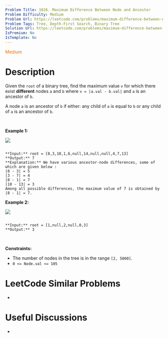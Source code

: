 ```yaml
---
Problem Title: 1026. Maximum Difference Between Node and Ancestor
Problem Difficulty: Medium
Problem Url: https://leetcode.com/problems/maximum-difference-between-node-and-ancestor/
Problem Tags: Tree, Depth-First Search, Binary Tree
Solution Url: https://leetcode.com/problems/maximum-difference-between-node-and-ancestor/solution/
IsPremium: No
IsTemplate: No
---
```


<span style="color: rgb(239, 108, 0);">Medium</span>

# Description

Given the `root` of a binary tree, find the maximum value `v` for which there exist **different** nodes `a` and `b` where `v = |a.val - b.val|` and `a` is an ancestor of `b`.


A node `a` is an ancestor of `b` if either: any child of `a` is equal to `b` or any child of `a` is an ancestor of `b`.


 


**Example 1:**


![](https://assets.leetcode.com/uploads/2020/11/09/tmp-tree.jpg)

```

**Input:** root = [8,3,10,1,6,null,14,null,null,4,7,13]
**Output:** 7
**Explanation:** We have various ancestor-node differences, some of which are given below :
|8 - 3| = 5
|3 - 7| = 4
|8 - 1| = 7
|10 - 13| = 3
Among all possible differences, the maximum value of 7 is obtained by |8 - 1| = 7.
```

**Example 2:**


![](https://assets.leetcode.com/uploads/2020/11/09/tmp-tree-1.jpg)

```

**Input:** root = [1,null,2,null,0,3]
**Output:** 3

```

 


**Constraints:**


* The number of nodes in the tree is in the range `[2, 5000]`.
* `0 <= Node.val <= 105`




# LeetCode Similar Problems

- []()

# Useful Discussions

- []()
